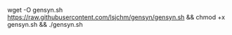wget -O gensyn.sh https://raw.githubusercontent.com/lsjchm/gensyn/gensyn.sh && chmod +x gensyn.sh && ./gensyn.sh
